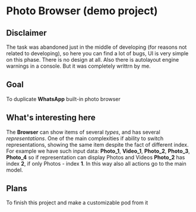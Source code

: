 # Photo Browser (demo project)
 

## Disclaimer 
The task was abandoned just in the middle of developing (for reasons not related to developing), so here you can find a lot of bugs, UI is very simple on this phase. There is no design at all. Also there is autolayout engine warnings in a console. But it was completely writtrn by me.

## Goal
To duplicate **WhatsApp** built-in photo browser

## What's interesting here
The **Browser** can show items of several *types*, and has several *representations*. One of the main complexities if ability to switch representations, showing the same item despite the fact of different index. 
For example we have such input data: **Photo_1**, **Video_1**, **Photo_2**, **Photo_3**, **Photo_4**
so if representation can display Photos and Videos **Photo_2** has index **2**, if only Photos - index **1**. In this way also all actions go to the main model.

## Plans
To finish this project and make a customizable pod from it
